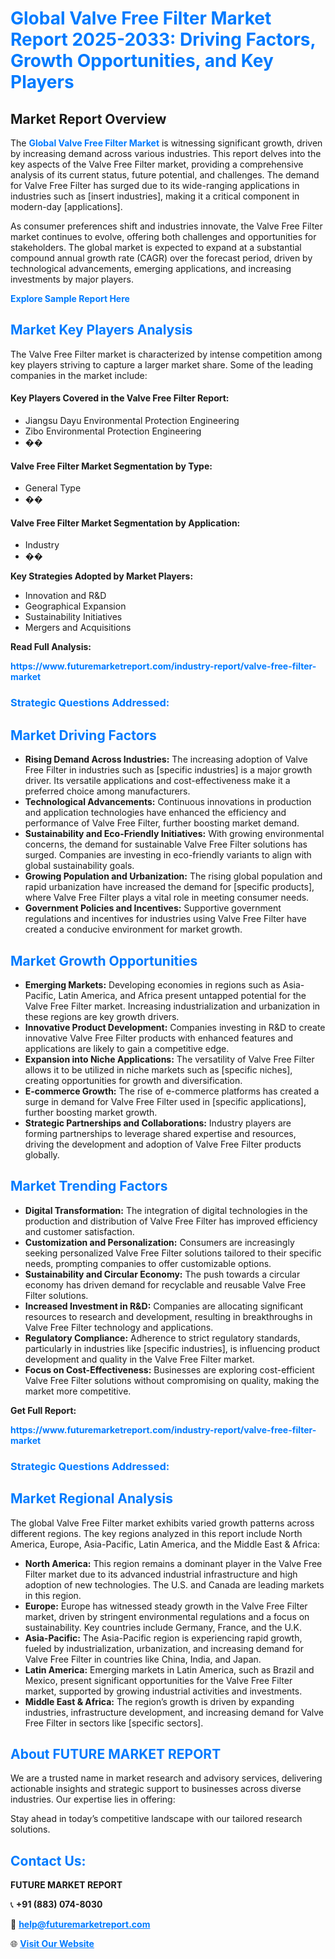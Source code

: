 <h1 style="color: #007BFF;">Global Valve Free Filter Market Report 2025-2033: Driving Factors, Growth Opportunities, and Key Players</h1>

<section id="overview">
<h2>Market Report Overview</h2>
<p>The <a href="https://www.futuremarketreport.com/industry-report/valve-free-filter-market" style="color: #007BFF; text-decoration: none;"><strong>Global Valve Free Filter Market</strong></a> is witnessing significant growth, driven by increasing demand across various industries. This report delves into the key aspects of the Valve Free Filter market, providing a comprehensive analysis of its current status, future potential, and challenges. The demand for Valve Free Filter has surged due to its wide-ranging applications in industries such as [insert industries], making it a critical component in modern-day [applications].</p>
<p>As consumer preferences shift and industries innovate, the Valve Free Filter market continues to evolve, offering both challenges and opportunities for stakeholders. The global market is expected to expand at a substantial compound annual growth rate (CAGR) over the forecast period, driven by technological advancements, emerging applications, and increasing investments by major players.</p>
</section>

<section id="overview">
<p><a href="https://www.futuremarketreport.com/request-sample/reportId=113632" style="color: #007BFF; text-decoration: none;"><strong>Explore Sample Report Here</strong></a></p>
</section>

<section id="key-players">
<h2 style="color: #007BFF;">Market Key Players Analysis</h2>
<p>The Valve Free Filter market is characterized by intense competition among key players striving to capture a larger market share. Some of the leading companies in the market include:</p>
<h4>Key Players Covered in the Valve Free Filter Report:</h4>
<ul><li>Jiangsu Dayu Environmental Protection Engineering</li><li>Zibo Environmental Protection Engineering</li><li>��</li></ul>
<h4>Valve Free Filter Market Segmentation by Type:</h4>
<ul><li>General Type</li><li>��</li></ul>

<h4>Valve Free Filter Market Segmentation by Application:</h4>
<ul><li>Industry</li><li>��</li></ul>
<p><strong>Key Strategies Adopted by Market Players:</strong></p>
<ul>
<li>Innovation and R&D</li>
<li>Geographical Expansion</li>
<li>Sustainability Initiatives</li>
<li>Mergers and Acquisitions</li>
</ul>
</section>

<section>
<p><strong>Read Full Analysis: </strong></p><a href="https://www.futuremarketreport.com/industry-report/valve-free-filter-market" style="color: #007BFF; text-decoration: none;"><strong>https://www.futuremarketreport.com/industry-report/valve-free-filter-market</strong></a>
<h3 style="color: #007BFF;">Strategic Questions Addressed:</h3>
</section>

<section id="driving-factors">
<h2 style="color: #007BFF;">Market Driving Factors</h2>
<ul>
<li><strong>Rising Demand Across Industries:</strong> The increasing adoption of Valve Free Filter in industries such as [specific industries] is a major growth driver. Its versatile applications and cost-effectiveness make it a preferred choice among manufacturers.</li>
<li><strong>Technological Advancements:</strong> Continuous innovations in production and application technologies have enhanced the efficiency and performance of Valve Free Filter, further boosting market demand.</li>
<li><strong>Sustainability and Eco-Friendly Initiatives:</strong> With growing environmental concerns, the demand for sustainable Valve Free Filter solutions has surged. Companies are investing in eco-friendly variants to align with global sustainability goals.</li>
<li><strong>Growing Population and Urbanization:</strong> The rising global population and rapid urbanization have increased the demand for [specific products], where Valve Free Filter plays a vital role in meeting consumer needs.</li>
<li><strong>Government Policies and Incentives:</strong> Supportive government regulations and incentives for industries using Valve Free Filter have created a conducive environment for market growth.</li>
</ul>
</section>

<section id="growth-opportunities">
<h2 style="color: #007BFF;">Market Growth Opportunities</h2>
<ul>
<li><strong>Emerging Markets:</strong> Developing economies in regions such as Asia-Pacific, Latin America, and Africa present untapped potential for the Valve Free Filter market. Increasing industrialization and urbanization in these regions are key growth drivers.</li>
<li><strong>Innovative Product Development:</strong> Companies investing in R&D to create innovative Valve Free Filter products with enhanced features and applications are likely to gain a competitive edge.</li>
<li><strong>Expansion into Niche Applications:</strong> The versatility of Valve Free Filter allows it to be utilized in niche markets such as [specific niches], creating opportunities for growth and diversification.</li>
<li><strong>E-commerce Growth:</strong> The rise of e-commerce platforms has created a surge in demand for Valve Free Filter used in [specific applications], further boosting market growth.</li>
<li><strong>Strategic Partnerships and Collaborations:</strong> Industry players are forming partnerships to leverage shared expertise and resources, driving the development and adoption of Valve Free Filter products globally.</li>
</ul>
</section>

<section id="trending-factors">
<h2 style="color: #007BFF;">Market Trending Factors</h2>
<ul>
<li><strong>Digital Transformation:</strong> The integration of digital technologies in the production and distribution of Valve Free Filter has improved efficiency and customer satisfaction.</li>
<li><strong>Customization and Personalization:</strong> Consumers are increasingly seeking personalized Valve Free Filter solutions tailored to their specific needs, prompting companies to offer customizable options.</li>
<li><strong>Sustainability and Circular Economy:</strong> The push towards a circular economy has driven demand for recyclable and reusable Valve Free Filter solutions.</li>
<li><strong>Increased Investment in R&D:</strong> Companies are allocating significant resources to research and development, resulting in breakthroughs in Valve Free Filter technology and applications.</li>
<li><strong>Regulatory Compliance:</strong> Adherence to strict regulatory standards, particularly in industries like [specific industries], is influencing product development and quality in the Valve Free Filter market.</li>
<li><strong>Focus on Cost-Effectiveness:</strong> Businesses are exploring cost-efficient Valve Free Filter solutions without compromising on quality, making the market more competitive.</li>
</ul>
</section>

<section>
<p><strong>Get Full Report: </strong></p><a href="https://www.futuremarketreport.com/industry-report/valve-free-filter-market" style="color: #007BFF; text-decoration: none;"><strong>https://www.futuremarketreport.com/industry-report/valve-free-filter-market</strong></a>
<h3 style="color: #007BFF;">Strategic Questions Addressed:</h3>
</section>


<section id="regional-analysis">
<h2 style="color: #007BFF;">Market Regional Analysis</h2>
<p>The global Valve Free Filter market exhibits varied growth patterns across different regions. The key regions analyzed in this report include North America, Europe, Asia-Pacific, Latin America, and the Middle East & Africa:</p>
<ul>
<li><strong>North America:</strong> This region remains a dominant player in the Valve Free Filter market due to its advanced industrial infrastructure and high adoption of new technologies. The U.S. and Canada are leading markets in this region.</li>
<li><strong>Europe:</strong> Europe has witnessed steady growth in the Valve Free Filter market, driven by stringent environmental regulations and a focus on sustainability. Key countries include Germany, France, and the U.K.</li>
<li><strong>Asia-Pacific:</strong> The Asia-Pacific region is experiencing rapid growth, fueled by industrialization, urbanization, and increasing demand for Valve Free Filter in countries like China, India, and Japan.</li>
<li><strong>Latin America:</strong> Emerging markets in Latin America, such as Brazil and Mexico, present significant opportunities for the Valve Free Filter market, supported by growing industrial activities and investments.</li>
<li><strong>Middle East & Africa:</strong> The region’s growth is driven by expanding industries, infrastructure development, and increasing demand for Valve Free Filter in sectors like [specific sectors].</li>
</ul>
</section>

<footer>
<h2 style="color: #007BFF;">About FUTURE MARKET REPORT</h2>
<p>We are a trusted name in market research and advisory services, delivering actionable insights and strategic support to businesses across diverse industries. Our expertise lies in offering:</p>

<p>Stay ahead in today’s competitive landscape with our tailored research solutions.</p>

<h2 style="color: #007BFF;">Contact Us:</h2>
<p><strong>FUTURE MARKET REPORT</strong></p>
<p>📞 <strong>+91 (883) 074-8030</strong></p>
<p>📧 <strong><a href="mailto:help@futuremarketreport.com" style="color: #007BFF;">help@futuremarketreport.com</a></strong></p>
<p>🌐 <strong><a href="https://www.futuremarketreport.com/" style="color: #007BFF;">Visit Our Website</a></strong></p>
</footer>